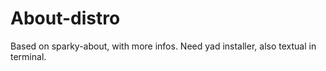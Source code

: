 # About-distro
Based on sparky-about, with more infos.
Need yad installer, also textual in terminal.


